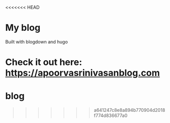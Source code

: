 <<<<<<< HEAD
# My blog 

Built with blogdown and hugo

Check it out here: https://apoorvasrinivasanblog.com
=======
# blog
>>>>>>> a641247c8e8a894b770904d2018f774d836677a0
